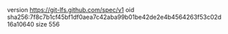 version https://git-lfs.github.com/spec/v1
oid sha256:7f8c7b1cf45bf1df0aea7c42aba99b01be42de2e4b4564263f53c02d16a10640
size 556
